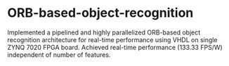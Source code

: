 # ORB-based-object-recognition

Implemented a pipelined and highly parallelized ORB-based object recognition architecture for real-time performance using VHDL on single ZYNQ 7020 FPGA board. Achieved real-time performance (133.33 FPS/W) independent of number of features.
